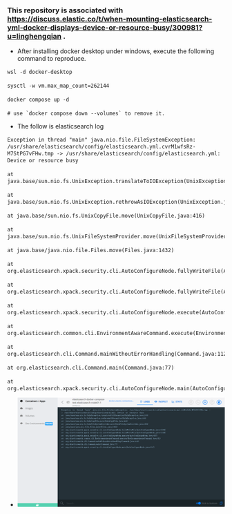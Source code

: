 ### This repository is associated with https://discuss.elastic.co/t/when-mounting-elasticsearch-yml-docker-displays-device-or-resource-busy/300981?u=linghengqian .
- After installing docker desktop under windows, execute the following command to reproduce.
```shell
wsl -d docker-desktop

sysctl -w vm.max_map_count=262144

docker compose up -d

# use `docker compose down --volumes` to remove it.
```
- The follow is elasticsearch log
```shell
Exception in thread "main" java.nio.file.FileSystemException: /usr/share/elasticsearch/config/elasticsearch.yml.cvrM1wfsRz-M7StPG7vFHw.tmp -> /usr/share/elasticsearch/config/elasticsearch.yml: Device or resource busy

at java.base/sun.nio.fs.UnixException.translateToIOException(UnixException.java:100)

at java.base/sun.nio.fs.UnixException.rethrowAsIOException(UnixException.java:106)

at java.base/sun.nio.fs.UnixCopyFile.move(UnixCopyFile.java:416)

at java.base/sun.nio.fs.UnixFileSystemProvider.move(UnixFileSystemProvider.java:266)

at java.base/java.nio.file.Files.move(Files.java:1432)

at org.elasticsearch.xpack.security.cli.AutoConfigureNode.fullyWriteFile(AutoConfigureNode.java:1136)

at org.elasticsearch.xpack.security.cli.AutoConfigureNode.fullyWriteFile(AutoConfigureNode.java:1148)

at org.elasticsearch.xpack.security.cli.AutoConfigureNode.execute(AutoConfigureNode.java:687)

at org.elasticsearch.common.cli.EnvironmentAwareCommand.execute(EnvironmentAwareCommand.java:81)

at org.elasticsearch.cli.Command.mainWithoutErrorHandling(Command.java:112)

at org.elasticsearch.cli.Command.main(Command.java:77)

at org.elasticsearch.xpack.security.cli.AutoConfigureNode.main(AutoConfigureNode.java:157)
```
- ![img.png](img.png)